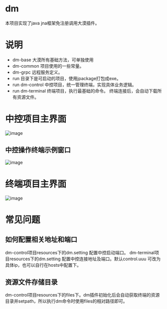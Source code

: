 # dm
本项目实现了java jna框架免注册调用大漠插件。

# 说明
- dm-base 大漠所有基础方法，可单独使用
- dm-common 项目使用的一些常量。
- dm-grpc 远程服务定义。
- run 目录下是可启动的项目，使用jpackage打包成exe。
- run dm-control 中控项目，统一管理终端，实现具体业务逻辑。
- run dm-terminal 终端项目，执行最基础的命令。
终端连接后，会自动下载所有资源文件。


# 中控项目主界面
![image](https://github.com/user-attachments/assets/b0d0f26b-a225-490d-9677-180e1fc01d81)
## 中控操作终端示例窗口
![image](https://github.com/user-attachments/assets/f9ea0381-5ebb-4cd7-8dc4-276f70800a51)

# 终端项目主界面
![image](https://github.com/user-attachments/assets/5dfd5788-d878-4abb-8167-8091c6f9755f)


# 常见问题
## 如何配置相关地址和端口
dm-control项目resources下的dm.setting 配置中控启动端口。
dm-terminal项目resources下的dm.setting 配置中控连接地址及端口。默认control.uuu 可改为具体ip，也可以自行在hosts中配置下。
## 资源文件存储目录
dm-control项目resources下的files下。dm插件初始化后会自动获取终端的资源目录并setpath，所以执行dm命令时使用files的相对路径即可。
